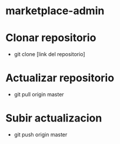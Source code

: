 # marketplace-admin

# Clonar repositorio
 
 * git clone [link del repositorio]
 
# Actualizar repositorio
 
  * git pull origin master

# Subir actualizacion

  * git push origin master
